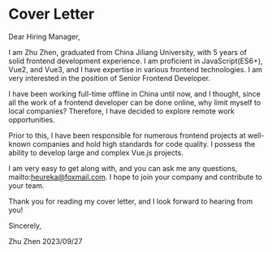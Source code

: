 # Cover Letter
Dear Hiring Manager,

I am Zhu Zhen, graduated from China Jiliang University, with 5 years of solid frontend development experience. I am proficient in JavaScript(ES6+), Vue2, and Vue3, and I have expertise in various frontend technologies. I am very interested in the position of Senior Frontend Developer.

I have been working full-time offline in China until now, and I thought, since all the work of a frontend developer can be done online, why limit myself to local companies? Therefore, I have decided to explore remote work opportunities.

Prior to this, I have been responsible for numerous frontend projects at well-known companies and hold high standards for code quality. I possess the ability to develop large and complex Vue.js projects.

I am very easy to get along with, and you can ask me any questions, mailto:heureka@foxmail.com. I hope to join your company and contribute to your team.

Thank you for reading my cover letter, and I look forward to hearing from you!

Sincerely, 

Zhu Zhen 2023/09/27